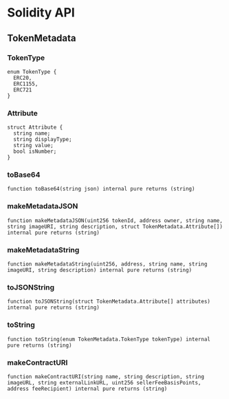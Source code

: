 # Solidity API

## TokenMetadata

### TokenType

```solidity
enum TokenType {
  ERC20,
  ERC1155,
  ERC721
}
```

### Attribute

```solidity
struct Attribute {
  string name;
  string displayType;
  string value;
  bool isNumber;
}
```

### toBase64

```solidity
function toBase64(string json) internal pure returns (string)
```

### makeMetadataJSON

```solidity
function makeMetadataJSON(uint256 tokenId, address owner, string name, string imageURI, string description, struct TokenMetadata.Attribute[]) internal pure returns (string)
```

### makeMetadataString

```solidity
function makeMetadataString(uint256, address, string name, string imageURI, string description) internal pure returns (string)
```

### toJSONString

```solidity
function toJSONString(struct TokenMetadata.Attribute[] attributes) internal pure returns (string)
```

### toString

```solidity
function toString(enum TokenMetadata.TokenType tokenType) internal pure returns (string)
```

### makeContractURI

```solidity
function makeContractURI(string name, string description, string imageURL, string externalLinkURL, uint256 sellerFeeBasisPoints, address feeRecipient) internal pure returns (string)
```

